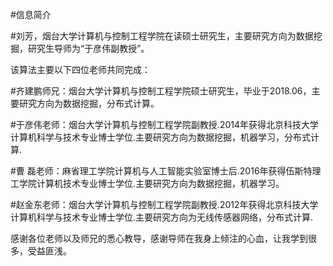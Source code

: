 #信息简介

#刘芳，烟台大学计算机与控制工程学院在读硕士研究生，主要研究方向为数据挖掘，研究生导师为“于彦伟副教授”。

该算法主要以下四位老师共同完成：

#齐建鹏师兄：烟台大学计算机与控制工程学院硕士研究生，毕业于2018.06，主要研究方向为数据挖掘，分布式计算。

#于彦伟老师：烟台大学计算机与控制工程学院副教授.2014年获得北京科技大学计算机科学与技术专业博士学位.主要研究方向为数据挖掘，机器学习，分布式计算.

#曹  磊老师：麻省理工学院计算机与人工智能实验室博士后.2016年获得伍斯特理工学院计算机技术专业博士学位.主要研究方向为数据挖掘，机器学习。

#赵金东老师：烟台大学计算机与控制工程学院副教授.2012年获得北京科技大学计算机科学与技术专业博士学位.主要研究方向为无线传感器网络，分布式计算.

感谢各位老师以及师兄的悉心教导，感谢导师在我身上倾注的心血，让我学到很多，受益匪浅。
